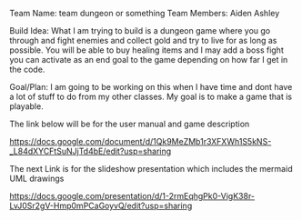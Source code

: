 Team Name: team dungeon or something
Team Members: Aiden Ashley

Build Idea: What I am trying to build is a dungeon game where you go through and fight enemies and collect gold and try to live for as long as possible. You will be able to buy healing items and I may add a boss fight you can activate as an end goal to the game depending on how far I get in the code.

Goal/Plan: I am going to be working on this when I have time and dont have a lot of stuff to do from my other classes. My goal is to make a game that is playable.

The link below will be for the user manual and game description

https://docs.google.com/document/d/1Qk9MeZMb1r3XFXWh1S5kNS-_L84dXYCFtSuNJjTd4bE/edit?usp=sharing

The next Link is for the slideshow presentation which includes the mermaid UML drawings

https://docs.google.com/presentation/d/1-2rmEqhgPk0-VigK38r-LvJ0Sr2gV-Hmp0mPCaGoyvQ/edit?usp=sharing 
